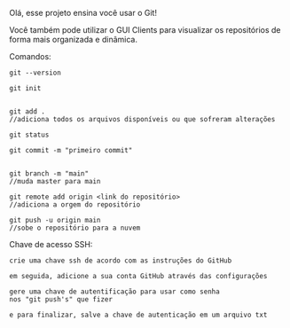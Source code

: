 Olá, esse projeto ensina você usar o Git!

Você também pode utilizar o GUI Clients para visualizar os repositórios
de forma mais organizada e dinâmica.

Comandos:

    git --version

    git init


    git add .
    //adiciona todos os arquivos disponíveis ou que sofreram alterações

    git status

    git commit -m "primeiro commit"


    git branch -m "main"
    //muda master para main

    git remote add origin <link do repositório>
    //adiciona a orgem do repositório

    git push -u origin main
    //sobe o repositório para a nuvem


Chave de acesso SSH:

    crie uma chave ssh de acordo com as instruções do GitHub

    em seguida, adicione a sua conta GitHub através das configurações

    gere uma chave de autentificação para usar como senha
    nos "git push's" que fizer

    e para finalizar, salve a chave de autenticação em um arquivo txt